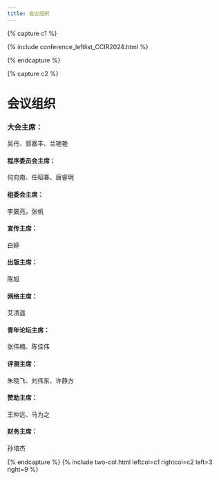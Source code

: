 ```yaml
---
title: 会议组织
---
```


{% capture c1 %}

{% include conference_leftlist_CCIR2024.html %}

{% endcapture %}

{% capture c2 %}

# **会议组织**

### **大会主席**：

吴丹、郭嘉丰、兰艳艳

#### **程序委员会主席**：

何向南、任昭春、唐睿明

#### **组委会主席**：

李晨亮，张帆

#### **宣传主席**：

白婷

#### **出版主席**：

陈旭

#### **网络主席**：

艾清遥

#### **青年论坛主席**：

张伟楠、陈佳伟

#### **评测主席**：

朱晓飞、刘伟东、许静方

#### **赞助主席**：

王仲远、马为之

#### **财务主席**：

孙培杰

{% endcapture %}
{% include two-col.html leftcol=c1 rightcol=c2 left=3 right=9 %}
